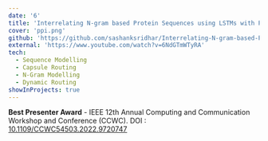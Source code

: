 ```yaml
---
date: '6'
title: 'Interrelating N-gram based Protein Sequences using LSTMs with Parallel Capsule Routing'
cover: 'ppi.png'
github: 'https://github.com/sashanksridhar/Interrelating-N-gram-based-Protein-Sequences-using-LSTMs-with-Parallel-Capsule-Routing'
external: 'https://www.youtube.com/watch?v=6NdGTmWTyRA'
tech:
  - Sequence Modelling
  - Capsule Routing
  - N-Gram Modelling
  - Dynamic Routing
showInProjects: true
---
```


**Best Presenter Award** - IEEE 12th Annual Computing and Communication Workshop and Conference (CCWC). DOI : [10.1109/CCWC54503.2022.9720747](https://ieeexplore.ieee.org/document/9720747)

